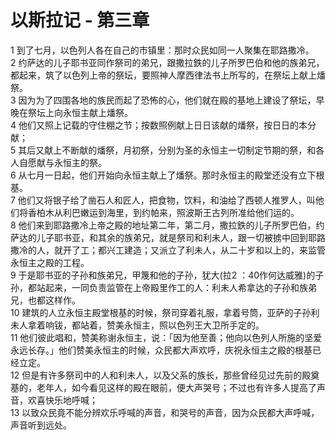 # 以斯拉记 - 第三章
  
 1 到了七月，以色列人各在自己的市镇里：那时众民如同一人聚集在耶路撒冷。  
 2 约萨达的儿子耶书亚同作祭司的弟兄，跟撒拉鉄的儿子所罗巴伯和他的族弟兄，都起来，筑了以色列上帝的祭坛，要照神人摩西律法书上所写的，在祭坛上献上燔祭。  
 3 因为为了四围各地的族民而起了恐怖的心，他们就在殿的基地上建设了祭坛，早晚在祭坛上向永恒主献上燔祭。  
 4 他们又照上记载的守住棚之节；按数照例献上日日该献的燔祭，按日日的本分献；  
 5 其后又献上不断献的燔祭，月初祭，分别为圣的永恒主一切制定节期的祭，和各人自愿献与永恒主的祭。  
 6 从七月一日起，他们开始向永恒主献上了燔祭。那时永恒主的殿堂还没有立下根基。  
 7 他们又将银子给了凿石人和匠人，把食物，饮料，和油给了西顿人推罗人，叫他们将香柏木从利巴嫩运到海里，到约帕来，照波斯王古列所准给他们运的。  
 8 他们来到耶路撒冷上帝之殿的地址第二年，第二月，撒拉鉄的儿子所罗巴伯，约萨达的儿子耶书亚，和其余的族弟兄，就是祭司和利未人，跟一切被掳中回到耶路撒冷的人，就开了工；都兴工建造；又派立了利未人，从二十岁和以上的，来监管永恒主之殿的工程。  
 9 于是耶书亚的子孙和族弟兄，甲篾和他的子孙，犹大(拉2</font> ：40作何达威雅)的子孙，都站起来，一同负责监管在上帝殿里作工的人：利未人希拿达的子孙和族弟兄，也都这样作。  
 10 建筑的人立永恒主殿堂根基的时候，祭司穿着礼服，拿着号筒，亚萨的子孙利未人拿着响钹，都站着，赞美永恒主，照以色列王大卫所手定的。  
 11 他们彼此唱和，赞美称谢永恒主，说：「因为他至善；他向以色列人所施的坚爱永远长存。」他们赞美永恒主的时候，众民都大声欢呼，庆祝永恒主之殿的根基已经立定。  
 12 但是有许多祭司中的人和利未人，以及父系的族长，那些曾经见过先前的殿奠基的，老年人，如今看见这样的殿在眼前，便大声哭号；不过也有许多人提高了声音，欢喜快乐地呼喊；  
 13 以致众民竟不能分辨欢乐呼喊的声音，和哭号的声音，因为众民都大声呼喊，声音听到远处。